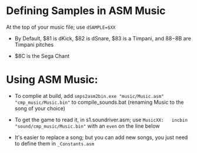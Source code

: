 # Defining Samples in ASM Music

At the top of your music file; use `dSAMPLE=$XX` 

* By Default, $81 is dKick, $82 is dSnare, $83 is a Timpani, and $88-$8B are Timpani pitches

* $8C is the Sega Chant

# Using ASM Music:

* To complie at build, add  `smps2asm2bin.exe "music/Music.asm" "cmp_music/Music.bin"` to compile_sounds.bat (renaming Music to the song of your choice)

* To get the game to read it, in s1.soundriver.asm; use `MusicXX:	incbin	"sound/cmp_music/Music.bin"` with an `even` on the line below

* It's easier to replace a song; but you can add new songs, you just need to define them in `_Constants.asm`
